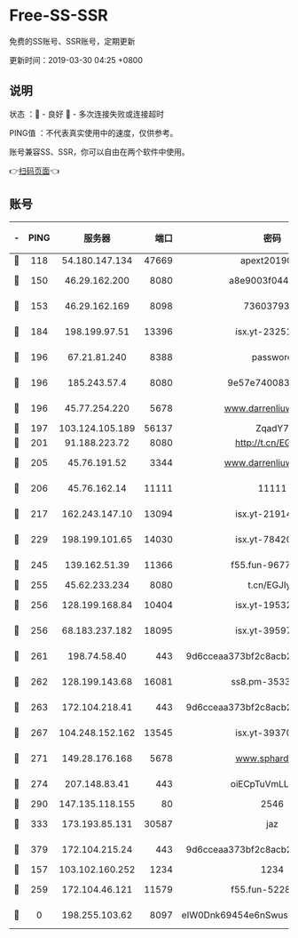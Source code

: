 # Free-SS-SSR

免费的SS账号、SSR账号，定期更新

更新时间：2019-03-30 04:25 +0800

## 说明

状态     ：🙂 - 良好 🙁 - 多次连接失败或连接超时

PING值   ：不代表真实使用中的速度，仅供参考。

账号兼容SS、SSR，你可以自由在两个软件中使用。

👉[扫码页面](https://liesauer.github.io/Free-SS-SSR/)👈

## 账号

|-|PING|服务器|端口|密码|加密方式|区域|
|:----:|:----:|:-----:|-----:|:----:|:----:|:----:|
|🙂|118|54.180.147.134|47669|apext2019001|chacha20|KR|
|🙂|150|46.29.162.200|8080|a8e9003f0449cea5|chacha20-ietf|RU|
|🙂|153|46.29.162.169|8098|7360379305|aes-256-cfb||
|🙂|184|198.199.97.51|13396|isx.yt-23251925|aes-256-cfb|US|
|🙂|196|67.21.81.240|8388|password|aes-256-cfb|US|
|🙂|196|185.243.57.4|8080|9e57e7400838a01e|chacha20-ietf|US|
|🙂|196|45.77.254.220|5678|www.darrenliuwei.com|aes-256-cfb|SG|
|🙂|197|103.124.105.189|56137|ZqadY7|chacha20|US|
|🙂|201|91.188.223.72|8080|http://t.cn/EGJIyrl|rc4-md5|RU|
|🙂|205|45.76.191.52|3344|www.darrenliuwei.com|aes-256-cfb|JP|
|🙂|206|45.76.162.14|11111|11111|aes-256-cfb|SG|
|🙂|217|162.243.147.10|13094|isx.yt-21914576|aes-256-cfb|US|
|🙂|229|198.199.101.65|14030|isx.yt-78420788|aes-256-cfb|US|
|🙂|245|139.162.51.39|11366|f55.fun-96775690|aes-256-cfb|SG|
|🙂|255|45.62.233.234|8080|t.cn/EGJIyrl|rc4-md5|CA|
|🙂|256|128.199.168.84|10404|isx.yt-19532178|aes-256-cfb|SG|
|🙂|256|68.183.237.182|18095|isx.yt-39597881|aes-256-cfb|SG|
|🙂|261|198.74.58.40|443|9d6cceaa373bf2c8acb22e60b6a58be6|aes-256-cfb|US|
|🙂|262|128.199.143.68|16081|ss8.pm-35330221|aes-256-cfb|SG|
|🙂|263|172.104.218.41|443|9d6cceaa373bf2c8acb22e60b6a58be6|aes-256-cfb|US|
|🙂|267|104.248.152.162|13545|isx.yt-39370951|aes-256-cfb|SG|
|🙂|271|149.28.176.168|5678|www.sphard.com|aes-256-cfb|AU|
|🙂|274|207.148.83.41|443|oiECpTuVmLLxk4Ts|aes-256-cfb|AU|
|🙂|290|147.135.118.155|80|2546|chacha20|US|
|🙂|333|173.193.85.131|30587|jaz|aes-256-cfb|US|
|🙂|379|172.104.215.24|443|9d6cceaa373bf2c8acb22e60b6a58be6|aes-256-cfb|US|
|🙂|157|103.102.160.252|1234|1234|rc4-md5|JP|
|🙂|259|172.104.46.121|11579|f55.fun-52285743|aes-256-cfb|SG|
|🙁|0|198.255.103.62|8097|eIW0Dnk69454e6nSwuspv9DmS201tQ0D|aes-256-cfb|US|
